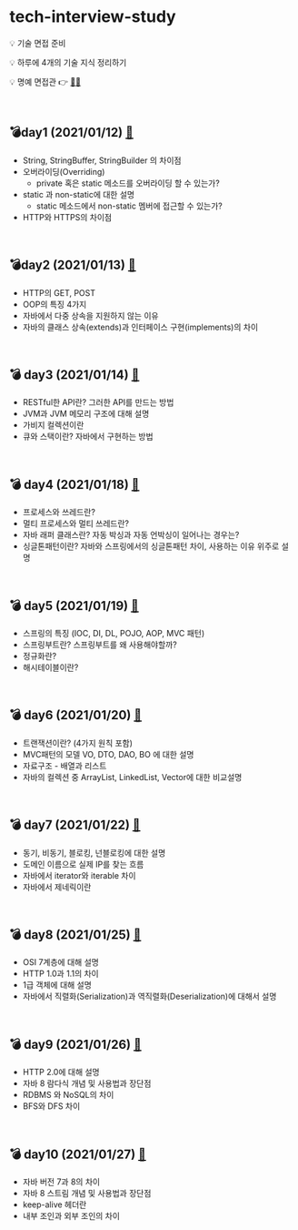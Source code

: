 # tech-interview-study

💡 기술 면접 준비

💡 하루에 4개의 기술 지식 정리하기

💡 명예 면접관 :point_right:  [🕵️‍♀️](https://github.com/danbiilee)

<br>

## 💣day1 (2021/01/12) [📎](https://github.com/yuhyeminn/TIL/blob/master/tech-interview/day1.md)

- String, StringBuffer, StringBuilder 의 차이점
- 오버라이딩(Overriding)
  - private 혹은 static 메소드를 오버라이딩 할 수 있는가?
- static 과 non-static에 대한 설명
  - static 메소드에서 non-static 멤버에 접근할 수 있는가?
- HTTP와 HTTPS의 차이점

<br>

## 💣day2 (2021/01/13) [📎](https://github.com/yuhyeminn/TIL/blob/master/tech-interview/day2.md)

- HTTP의 GET, POST
- OOP의 특징 4가지
- 자바에서 다중 상속을 지원하지 않는 이유
- 자바의 클래스 상속(extends)과 인터페이스 구현(implements)의 차이

<br>

## :bomb: day3 (2021/01/14) [📎](https://github.com/yuhyeminn/TIL/blob/master/tech-interview/day3.md)

- RESTful한 API란? 그러한 API를 만드는 방법
- JVM과 JVM 메모리 구조에 대해 설명
- 가비지 컬렉션이란 
- 큐와 스택이란? 자바에서 구현하는 방법 

<br>

## :bomb: day4 (2021/01/18) [📎](https://github.com/yuhyeminn/TIL/blob/master/tech-interview/day4.md)

- 프로세스와 쓰레드란? 
- 멀티 프로세스와 멀티 쓰레드란? 
- 자바 래퍼 클래스란? 자동 박싱과 자동 언박싱이 일어나는 경우는? 
- 싱글톤패턴이란? 자바와 스프링에서의 싱글톤패턴 차이, 사용하는 이유 위주로 설명

<br>

## :bomb: day5 (2021/01/19) [📎](https://github.com/yuhyeminn/TIL/blob/master/tech-interview/day5.md)

- 스프링의 특징 (IOC, DI, DL, POJO, AOP, MVC 패턴)
- 스프링부트란? 스프링부트를 왜 사용해야할까? 
- 정규화란?
- 해시테이블이란?

<br>

## :bomb: day6 (2021/01/20) [📎](https://github.com/yuhyeminn/TIL/blob/master/tech-interview/day6.md)

- 트랜잭션이란? (4가지 원칙 포함)
- MVC패턴의 모델 VO, DTO, DAO, BO 에 대한 설명
- 자료구조 - 배열과 리스트
- 자바의 컬렉션 중 ArrayList, LinkedList, Vector에 대한 비교설명

<br>

## :bomb: day7 (2021/01/22) [📎](https://github.com/yuhyeminn/TIL/blob/master/tech-interview/day7.md)

- 동기, 비동기, 블로킹, 넌블로킹에 대한 설명
- 도메인 이름으로 실제 IP를 찾는 흐름
- 자바에서 iterator와 iterable 차이
- 자바에서 제네릭이란

<br>

## :bomb: day8 (2021/01/25) [📎](https://github.com/yuhyeminn/TIL/blob/master/tech-interview/day8.md)

- OSI 7계층에 대해 설명
- HTTP 1.0과 1.1의 차이
- 1급 객체에 대해 설명
- 자바에서 직렬화(Serialization)과 역직렬화(Deserialization)에 대해서 설명

<br>

## :bomb: day9 (2021/01/26) [📎](https://github.com/yuhyeminn/TIL/blob/master/tech-interview/day9.md)

- HTTP 2.0에 대해 설명
- 자바 8 람다식 개념 및 사용법과 장단점
- RDBMS 와 NoSQL의 차이 
- BFS와 DFS 차이

<br>

## :bomb: day10 (2021/01/27) [📎](https://github.com/yuhyeminn/TIL/blob/master/tech-interview/day9.md)

- 자바 버전 7과 8의 차이
- 자바 8 스트림 개념 및 사용법과 장단점
- keep-alive 헤더란
- 내부 조인과 외부 조인의 차이 